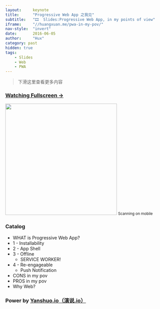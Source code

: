 ```yaml
---
layout:     keynote
title:      "Progressive Web App 之我见"
subtitle:   "🎞  Slides:Progressive Web App, in my points of view"
iframe:     "//huangxuan.me/pwa-in-my-pov/"
nav-style:  "invert"
date:       2016-06-05
author:     "Hux"
category: past
hidden: true
tags:
    - Slides
    - Web
    - PWA
---
```



> 下滑这里查看更多内容

### [Watching Fullscreen →](https://huangxuan.me/pwa-in-my-pov/)

<div class="visible-md visible-lg">
    <img src="//huangxuan.me/pwa-in-my-pov/attach/qrcode.png" width="350" />
    <small class="img-hint">Scanning on mobile</small>
</div>


### Catalog

- WHAT is Progressive Web App?
- 1 - Installability
- 2 - App Shell
- 3 - Offline
    - SERVICE WORKER! 
- 4 - Re-engageable
    - Push Notification
- CONS in my pov
- PROS in my pov
- Why Web? 


### Power by [Yanshuo.io（演说.io）](https://yanshuo.io)
